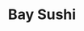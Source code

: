 ---
layout: place
title: Bay Sushi
permalink: /california/sunnyvale/bay-sushi.html
stateAbbr: CA
stateName: California
cityName: Sunnyvale
seo:
  type: restaurant
  links: https://baysushica.com/users/login
place_id: ChIJnRuwrjO0j4ARBJWJqUwEPpE
photos:
  - name: >-
      places/ChIJnRuwrjO0j4ARBJWJqUwEPpE/photos/AeeoHcIgRh3P2ARawCFYVzwg7YFOZDylmJAudLZNuq6eV2ED1_ya2-x1meYaV9gTWH17sUkMBGSZJ2plJtW4pU52XekQ8-eHQxg6lxTjJxDPwRwoLmKtamYAj1Th0btdAmIrZCIcnSAKOipb-Q0uX6mqOW54qjJS339mUF_nrZi7oqLXoPrPpQBMNXPkwSwKfIX70nclIaqexNB9FmA7QGQQK50hXJgYDJ3gCgSUVGk1tTn3f4u6iWy43NlwGqbivuAuDRQJl1JOE28wtP4y42OAJviS3tKgSy25liQqW4iUN6hq3w2-H8sw8rEqYe0GVpXq95UxWsZzJxUZwo3K-ALrO0K7lzbTgqKJRCWG_QF4Js-VUz2IcD9Bh4bkTkJ8MiGt_n90bkZNQbo4s3b04HEXYoq9VW1c_2p9mDC7v6PX2c2lZoFq
    widthPx: 2350
    heightPx: 1503
    authorAttributions:
      - displayName: Jayasimha Nuggehalli
        uri: https://maps.google.com/maps/contrib/109849026903893201606
        photoUri: >-
          https://lh3.googleusercontent.com/a-/ALV-UjWMXAEEHiLM7pFphnnOtEUX1J9deWiTz_JLLqYPEnCRzXkpwb5ghA=s100-p-k-no-mo
    flagContentUri: >-
      https://www.google.com/local/imagery/report/?cb_client=maps_api_places.places_api&image_key=!1e10!2sCIHM0ogKEICAgIDi3pnb-gE&hl=en-US
    googleMapsUri: >-
      https://www.google.com/maps/place//data=!3m4!1e2!3m2!1sCIHM0ogKEICAgIDi3pnb-gE!2e10!4m2!3m1!1s0x808fb433aeb01b9d:0x913e044ca9899504
  - name: >-
      places/ChIJnRuwrjO0j4ARBJWJqUwEPpE/photos/AeeoHcJfZYAVh-pKJYJS9kuVdT-x7_3-CG_RItVVSBV1I__UjBoIun_YZeWQ1iOISbASM8NTKeMxJouvkhlXIuSN3OGf_jBcYU1tZCjcdoSBnQjgmHoPa7gSqNX-oGmQ6YbDkmJKYd815zIVccLs3esH00LAVSAJY_u5JXHYtQ8V6XOMSWV2Wa08a2GXYap6DpJ4kMVGt1BcWIpQXMiaB9GSF3ZroohUUXDIhga5QmwuU3YNhsX-zM4bJhMNi18u56TDiETUdN1BMIXGQH_0XrDsItgZAyj-FRC7Ng7uqGl4FEy2bTN8-bhpaDPqgA1zDCC935YMJ17XbFFgN-84_dTC1qx0NgnjPLs4M399sPqbS5OjQ4NjKFW776-M0RM0DW-Nc3RXcDlYxMqJwpink6HoSMCoylZmcZNkl1iDqOydX3dx2A
    widthPx: 4032
    heightPx: 2268
    authorAttributions:
      - displayName: Jorge (Jopecas)
        uri: https://maps.google.com/maps/contrib/116879022875333328000
        photoUri: >-
          https://lh3.googleusercontent.com/a-/ALV-UjXF6WNBABZDcTHH5oU1c2NUv-pc6ANf71SPyTZriz5zd1nroZZVvA=s100-p-k-no-mo
    flagContentUri: >-
      https://www.google.com/local/imagery/report/?cb_client=maps_api_places.places_api&image_key=!1e10!2sCIHM0ogKEICAgIDGrIbCXA&hl=en-US
    googleMapsUri: >-
      https://www.google.com/maps/place//data=!3m4!1e2!3m2!1sCIHM0ogKEICAgIDGrIbCXA!2e10!4m2!3m1!1s0x808fb433aeb01b9d:0x913e044ca9899504
  - name: >-
      places/ChIJnRuwrjO0j4ARBJWJqUwEPpE/photos/AeeoHcJzsayAU97SDzow51tk6HzEY6NNxDVkUoRSqa98JmFDmmXGX-LzY0rTdZE_jnHVcpy7T3GNRP6NwrsWQ8FI3h8-3lxPCerY1YJk4pxTMpurlcYbSkrbEtwVK33q-lb_f94Ykhj-yXt4kK8ff1KHVeRDqiNQ2tfTnV2zYASM04f8ey5eKLcEVbqe9L_5RBBdUBAmEp-5fDv2oi_iwJfqQMIQz9uOBKANIRyvj-fiGa2FXnZpLzHK6kUS2MbiMSHXpOYuMPPY8uKdBOGNunoO8UF6kvLxSnr_RMiDfX7_uqpyzK6xDgzB2du86GvH8UJ7EvH19l0cy1z4bMuFXcF8Z-eZ1CrwFy8QYqcOOa7PoZTfxzcvSmRUQ4ubEzcDirqrtU_mELtnQlgHG9mncadqKbZQ7Ica3DLY1axxQduZJnga9a965uCx01ELueZ8aQ
    widthPx: 4080
    heightPx: 3072
    authorAttributions:
      - displayName: Mohammed Ishaq
        uri: https://maps.google.com/maps/contrib/108090459139572388728
        photoUri: >-
          https://lh3.googleusercontent.com/a-/ALV-UjVEncUr9VSu3Q3EKmuDppr0rf9i0tQfDsKggEDd5aMV3l8-Qpbl=s100-p-k-no-mo
    flagContentUri: >-
      https://www.google.com/local/imagery/report/?cb_client=maps_api_places.places_api&image_key=!1e10!2sCIABIhADycKz6hLSOmf9K24ADCwG&hl=en-US
    googleMapsUri: >-
      https://www.google.com/maps/place//data=!3m4!1e2!3m2!1sCIABIhADycKz6hLSOmf9K24ADCwG!2e10!4m2!3m1!1s0x808fb433aeb01b9d:0x913e044ca9899504
  - name: >-
      places/ChIJnRuwrjO0j4ARBJWJqUwEPpE/photos/AeeoHcLFLlFZy7hpHOS7fjSrfcvuzmpwUDBJDZFr6I_qwkTS7BORsoDyyuiwP_GUtD0e9lY3tQUrkMrLsh1t65SOj3UZdfzJ-2jenhj8xonbtkCezWgUgizWNIFy_AUQq7zRnnZi_bJfm_ooMnFkTKXfLLARfrUYUT3DGAxst1MlASOdc_vigeSKbyj_NOyDkug0v2cUkiiE_c6Nrt7rljOpMgHYdnzPpgIqb4PjiBuwSvHj-yEROwrJ8o3LXc3JXOkl6jsyzNAHA390339gFP7aEMlzvPfpfhtoOf-8r1nnvQvKepBLVGbcEAkqem4rjEgsRSbhygWdR5FhwfmSozlMp14IbGYikGOlwS3HN_o4WrS7f872vx2WIMd78XSvGN_GWeo6lqbYROkxw_UqW9nc__8Pp4V9QFRP_D-XAaW6XAoGiQ
    widthPx: 4032
    heightPx: 2268
    authorAttributions:
      - displayName: Nicholas Yeo
        uri: https://maps.google.com/maps/contrib/102965800994207046485
        photoUri: >-
          https://lh3.googleusercontent.com/a/ACg8ocLxc8utc0usyc5nrWF2300P6oC8urbE0sfglHPqtR5eBHxg7zSZ=s100-p-k-no-mo
    flagContentUri: >-
      https://www.google.com/local/imagery/report/?cb_client=maps_api_places.places_api&image_key=!1e10!2sCIHM0ogKEICAgIDhp7qWLw&hl=en-US
    googleMapsUri: >-
      https://www.google.com/maps/place//data=!3m4!1e2!3m2!1sCIHM0ogKEICAgIDhp7qWLw!2e10!4m2!3m1!1s0x808fb433aeb01b9d:0x913e044ca9899504
  - name: >-
      places/ChIJnRuwrjO0j4ARBJWJqUwEPpE/photos/AeeoHcIbCrcqnmO3Gyn-cfvPvRA3rt3wgPrzYJyAK9hlVvXXaPWfGKaPHDtXLQyPAl34sntwpDeEfWu9obcxTgOl3hlC3LgvzD7wJopzGzA9UuID7HqsRdO1zRwV0pghqjZBeMRB7ul5Si79-3w2fYxX8k1n3OG7thYJvWK9MUtszhKxYJwta82LvshxNObw3kUx8LRTmEFzgXeK0nkg3SQS9VC8nbzwHS4iLkpRxUc1cf5W50uceaVCpkXcTNme2Dq-1vRiI88xe3WDP8nDj4B9GU3ktKDGOokkB4to7u00g1Y5j02iyIj5ZDdJTaulwi_pX18JiAlGNqBudaRZYr6Vc1S8KMTr0zW-nVFEaJoL_m3ZSWnyKGFO829zkCs6u8ZYaR_XiDceYiaUPAvfB4_0AQ-v0ESB7hmR3jlCWOaJ6FQidkHj466CqIe0U5Nz0mBH
    widthPx: 3072
    heightPx: 4080
    authorAttributions:
      - displayName: Mohammed Ishaq
        uri: https://maps.google.com/maps/contrib/108090459139572388728
        photoUri: >-
          https://lh3.googleusercontent.com/a-/ALV-UjVEncUr9VSu3Q3EKmuDppr0rf9i0tQfDsKggEDd5aMV3l8-Qpbl=s100-p-k-no-mo
    flagContentUri: >-
      https://www.google.com/local/imagery/report/?cb_client=maps_api_places.places_api&image_key=!1e10!2sCIABIhADydER2SP-MWf9K3sAC3bI&hl=en-US
    googleMapsUri: >-
      https://www.google.com/maps/place//data=!3m4!1e2!3m2!1sCIABIhADydER2SP-MWf9K3sAC3bI!2e10!4m2!3m1!1s0x808fb433aeb01b9d:0x913e044ca9899504
  - name: >-
      places/ChIJnRuwrjO0j4ARBJWJqUwEPpE/photos/AeeoHcKegOHIkn6WgU7IyiedEW_2BhXTGUsVctna5UTuC5jvRgrWajrcceEzLw9wmeJ-9iioC1szbfhiOuSJdKqs7n37SPTVQ1IpGFu1TM46H9L8qwxAql5l8gQuE6f0N9FFlkB95tUHGBmNsjxpmeEhRHFvtbrxzit-uKL5_lJqLhizsjSToC7T9HDlrLwcPt0cQr6NsyBRTDEpMnX4hFCCYndPflIqNsEw9qpSa9InFBxd7-WY74Jb1yyccu3IIQH3gI-QtMfOM_6kEq5fCgaIOpdZ2pxy-V8DY9dhDfCwKbIpVn3omaARE6IC2uv44O06G8mzRBahBKFLjgy4U-XymJCHiYgYXPgH6anX4J4g7Vt1daP0LwIJ66rXcPOfSSE_sfFvdyc2SIj_tcw_ipUGr_0S-oi_e34JArCKvmcXigZQ6QSl-nDqcuj_8OmJP6jq
    widthPx: 4080
    heightPx: 3072
    authorAttributions:
      - displayName: Mohammed Ishaq
        uri: https://maps.google.com/maps/contrib/108090459139572388728
        photoUri: >-
          https://lh3.googleusercontent.com/a-/ALV-UjVEncUr9VSu3Q3EKmuDppr0rf9i0tQfDsKggEDd5aMV3l8-Qpbl=s100-p-k-no-mo
    flagContentUri: >-
      https://www.google.com/local/imagery/report/?cb_client=maps_api_places.places_api&image_key=!1e10!2sCIABIhAA3ilWdRhOzGf9K4IAC9gD&hl=en-US
    googleMapsUri: >-
      https://www.google.com/maps/place//data=!3m4!1e2!3m2!1sCIABIhAA3ilWdRhOzGf9K4IAC9gD!2e10!4m2!3m1!1s0x808fb433aeb01b9d:0x913e044ca9899504
  - name: >-
      places/ChIJnRuwrjO0j4ARBJWJqUwEPpE/photos/AeeoHcKVzB1auSRnTY1oRktrfUSShRsc56KBH-jr4f8_nvrkGXBxOETsIAuK9qVJFKkesGCD1iZN3sN0YY7NWovWIiTbVtW7rzzc_T0SN3y7stSWCIUAOhC0HGIVFrt5a76s3sfTDNrOIERta8n6Udm0ThQc1IlByj9HDTccJehAt8-FUWtaK1jcADQ-On4yktrUROZxrPcV1XqlWZMDg7_XaIpoTPyc28s9C73ogGqUoazdRC-0f0-HLXHdanAfwALPguQSA4aEyhr9mPct2tQ_cz_ZShMwN5uq0ij5W0UObrp5cKXaGVY4tW9rATlJ7E0XGdh2mIdy2qMMtygDqsYu9S4Ey6UlXtdM8OoCXvQra2YioaEQgeN_bYjMIW0dpme3pDplk6yKB8S1nJZ_1QVEI2SiLtTLqgkvpWou_21ZKozGvUrG
    widthPx: 3024
    heightPx: 4032
    authorAttributions:
      - displayName: Ganesh B
        uri: https://maps.google.com/maps/contrib/100342707144994636717
        photoUri: >-
          https://lh3.googleusercontent.com/a/ACg8ocJ525g9NGjQzQKXKxz60_rveugswlPp50R9eicivoK0p34yNw=s100-p-k-no-mo
    flagContentUri: >-
      https://www.google.com/local/imagery/report/?cb_client=maps_api_places.places_api&image_key=!1e10!2sCIHM0ogKEICAgMDg7OWb5QE&hl=en-US
    googleMapsUri: >-
      https://www.google.com/maps/place//data=!3m4!1e2!3m2!1sCIHM0ogKEICAgMDg7OWb5QE!2e10!4m2!3m1!1s0x808fb433aeb01b9d:0x913e044ca9899504
  - name: >-
      places/ChIJnRuwrjO0j4ARBJWJqUwEPpE/photos/AeeoHcKvuYxhQ8gaJKYo_fdMZEFecA5M7-v9KqxCTP9iGnUhoCcs_M_4A-ojokgz5OCzzTkKnrAU4KK92PYI5veGz8oxnciTZ0AmKpOnYeYn1qEuwXPHNl1LYSzGCHuXi42L9RA4aiH6sCeZ-ITzskH7RUwtMnzSsGqiLeFJS3eOHUHGR6HqgABL05qLCuYSAOQeHTo64KSJmv_kxo-RlmVKGmqjMi3x3jBVkeG82KcSEZfpU9binpsr-2V8XyUUQyhUquKbeuBbeYwBoiR4rh-nMoB8PGX1I6hL3RyYLTDm2SBMJf3L-rCkiojjg0Xyw-YEAYP08tvvddeL3bMSTQo6UP8_ynanaFsltoy0qhnc3qXx22X2jswxLgfcNbsTYxE0EIn-XejnzE-Mmvw3Q8I0MuqnbNLaik4AXBmUF0Koul_osA
    widthPx: 3024
    heightPx: 4032
    authorAttributions:
      - displayName: ken love
        uri: https://maps.google.com/maps/contrib/113883028835539578603
        photoUri: >-
          https://lh3.googleusercontent.com/a-/ALV-UjXvwFRjOJ8wK3W_jhR5AoO1HHcFL7GG2DK5UTM1FDUU-VA-CxnW=s100-p-k-no-mo
    flagContentUri: >-
      https://www.google.com/local/imagery/report/?cb_client=maps_api_places.places_api&image_key=!1e10!2sCIHM0ogKEICAgMDg7MfMBA&hl=en-US
    googleMapsUri: >-
      https://www.google.com/maps/place//data=!3m4!1e2!3m2!1sCIHM0ogKEICAgMDg7MfMBA!2e10!4m2!3m1!1s0x808fb433aeb01b9d:0x913e044ca9899504
  - name: >-
      places/ChIJnRuwrjO0j4ARBJWJqUwEPpE/photos/AeeoHcKyyUel9MqhD7Ip39OLhvJLer1USw7MPw6kfxbmIuY5-i_ZIE0WsuDCsX7xo3L1hoWPI9Yisew1Lq82QMGYkmXu7E5J5GUexe-0peTpK1S66pLybwOV2eWwCRvpK4A06w48Uz9RKBDAh1qaxHl-lCLrvov3m0DccyEpVsfySOSkJXwDBwFw_7nZG1u1_yCWHUuWksPgJ8vbQcZH71oMw4Rrbnt6q-oAglNaFc8A3mc_pqL83tcY_x2pepboRvP8o8KqU6K_hO4yDw_-d3SZ4mpiZHs7i7Md1Dxn6-cDLUyGVKBolq2nQCWVoeLIodNqksMRj6jX_yMzYqMh4B5KUMLZCgVYNzd1R1iN_6zBJOnm6Evh5VhhVibsg2I0q_hFqM_Qz0670Z-7Mj4yAknrB1WqnBLTApCLzE9E-hD584A
    widthPx: 3000
    heightPx: 4000
    authorAttributions:
      - displayName: KH Lee
        uri: https://maps.google.com/maps/contrib/106620252954818883501
        photoUri: >-
          https://lh3.googleusercontent.com/a/ACg8ocIuOXjWnfcW2QHpp_PoLpj0t7pPpkwsZEfIhFwSwcqysBuZpA=s100-p-k-no-mo
    flagContentUri: >-
      https://www.google.com/local/imagery/report/?cb_client=maps_api_places.places_api&image_key=!1e10!2sCIHM0ogKEICAgICPudKKOQ&hl=en-US
    googleMapsUri: >-
      https://www.google.com/maps/place//data=!3m4!1e2!3m2!1sCIHM0ogKEICAgICPudKKOQ!2e10!4m2!3m1!1s0x808fb433aeb01b9d:0x913e044ca9899504
  - name: >-
      places/ChIJnRuwrjO0j4ARBJWJqUwEPpE/photos/AeeoHcLxTWym7fsrJvSp2rIbIJTB4ybhDFDSYsh1PlQDp9pz90seVTDumWhlhVArLJc1jXlm0wzgBkvuGs4zBAGejoURwafJLsnYKGwQuWoH3F2KyUE2lqWxdEbnWxm6cRyn4Waxaz0BxadWNSz6m0VIf9CnV-ctagcXNggEiPkclTZwStmnD02ykCPTd9V8iyupNck69u5r4gPghP32RuDHOuNI59FrJ81X-oY4KpxJv1PtTFbK1NjU5KujNijMiZazFCJngQ1VvWERjjD-Ok_hs9EiJ-SAobl4NYgCgEjPedokHNhwnlfhSG2Ux7HPOG9iLjcyVXRdGrzX6y3N0eyUcKxQVBwHBVb6imWsDk4ldOVikgbdPLLLpSsZYor8hgtpl8DNDeSX8_5sclOSYHkjbUKt78TmiDH5FL9JRGij2tUW6w
    widthPx: 4032
    heightPx: 2268
    authorAttributions:
      - displayName: Jorge (Jopecas)
        uri: https://maps.google.com/maps/contrib/116879022875333328000
        photoUri: >-
          https://lh3.googleusercontent.com/a-/ALV-UjXF6WNBABZDcTHH5oU1c2NUv-pc6ANf71SPyTZriz5zd1nroZZVvA=s100-p-k-no-mo
    flagContentUri: >-
      https://www.google.com/local/imagery/report/?cb_client=maps_api_places.places_api&image_key=!1e10!2sCIHM0ogKEICAgIDGrIaqIw&hl=en-US
    googleMapsUri: >-
      https://www.google.com/maps/place//data=!3m4!1e2!3m2!1sCIHM0ogKEICAgIDGrIaqIw!2e10!4m2!3m1!1s0x808fb433aeb01b9d:0x913e044ca9899504
address: 1647 Hollenbeck Ave, Sunnyvale, CA 94087, USA
street: 1647 Hollenbeck Ave
city: Sunnyvale
state: CA
zip: '94087'
country: USA
neighborhood: Sunnyvale West
latitude: '37.339657'
longitude: '-122.042538'
accessibility_options:
  wheelchairAccessibleParking: true
  wheelchairAccessibleEntrance: true
  wheelchairAccessibleRestroom: true
  wheelchairAccessibleSeating: true
business_status: OPERATIONAL
name: Bay Sushi
google_maps_links:
  directionsUri: >-
    https://www.google.com/maps/dir//''/data=!4m7!4m6!1m1!4e2!1m2!1m1!1s0x808fb433aeb01b9d:0x913e044ca9899504!3e0
  placeUri: https://maps.google.com/?cid=10465807311364003076
  writeAReviewUri: >-
    https://www.google.com/maps/place//data=!4m3!3m2!1s0x808fb433aeb01b9d:0x913e044ca9899504!12e1
  reviewsUri: >-
    https://www.google.com/maps/place//data=!4m4!3m3!1s0x808fb433aeb01b9d:0x913e044ca9899504!9m1!1b1
  photosUri: >-
    https://www.google.com/maps/place//data=!4m3!3m2!1s0x808fb433aeb01b9d:0x913e044ca9899504!10e5
primary_type: Sushi Restaurant
opening_hours:
  openNow: true
  periods:
    - open:
        day: 1
        hour: 11
        minute: 30
      close:
        day: 1
        hour: 14
        minute: 30
    - open:
        day: 1
        hour: 17
        minute: 0
      close:
        day: 1
        hour: 20
        minute: 30
    - open:
        day: 2
        hour: 11
        minute: 30
      close:
        day: 2
        hour: 14
        minute: 30
    - open:
        day: 2
        hour: 17
        minute: 0
      close:
        day: 2
        hour: 20
        minute: 30
    - open:
        day: 3
        hour: 11
        minute: 30
      close:
        day: 3
        hour: 14
        minute: 30
    - open:
        day: 3
        hour: 17
        minute: 0
      close:
        day: 3
        hour: 20
        minute: 30
    - open:
        day: 4
        hour: 11
        minute: 30
      close:
        day: 4
        hour: 14
        minute: 30
    - open:
        day: 4
        hour: 17
        minute: 0
      close:
        day: 4
        hour: 20
        minute: 30
    - open:
        day: 5
        hour: 11
        minute: 30
      close:
        day: 5
        hour: 14
        minute: 30
    - open:
        day: 5
        hour: 17
        minute: 0
      close:
        day: 5
        hour: 20
        minute: 30
    - open:
        day: 6
        hour: 11
        minute: 30
      close:
        day: 6
        hour: 20
        minute: 30
  weekdayDescriptions:
    - 'Monday: 11:30 AM – 2:30 PM, 5:00 – 8:30 PM'
    - 'Tuesday: 11:30 AM – 2:30 PM, 5:00 – 8:30 PM'
    - 'Wednesday: 11:30 AM – 2:30 PM, 5:00 – 8:30 PM'
    - 'Thursday: 11:30 AM – 2:30 PM, 5:00 – 8:30 PM'
    - 'Friday: 11:30 AM – 2:30 PM, 5:00 – 8:30 PM'
    - 'Saturday: 11:30 AM – 8:30 PM'
    - 'Sunday: Closed'
  nextCloseTime: '2025-05-04T03:30:00Z'
secondary_opening_hours:
  regular:
    weekdayDescriptions: null
    type: null
  current:
    weekdayDescriptions: null
    type: null
phone: (408) 735-1777
price_level: PRICE_LEVEL_MODERATE
price_range: $20 &ndash; $30
rating: '4.5'
rating_count: 175
website: https://baysushica.com/users/login
description: >-
  Discover Bay Sushi in Sunnyvale, CA$$$Bay Sushi in Sunnyvale, CA, stands out
  as a welcoming sushi restaurant nestled within a vibrant shopping center,
  offering an array of fresh specialty rolls and classic Japanese entrees that
  highlight authentic flavors. This spot emphasizes accessibility with features
  like wheelchair-friendly parking and entrances, making it easy for everyone to
  enjoy a casual meal. Patrons can savor a variety of options, including udon
  and bento dishes, paired with selections of beer for a complete dining
  experience. If you're exploring top-rated sushi options nearby, Bay Sushi
  delivers moderate pricing and efficient service, ideal for a quick lunch or
  evening outing. Its convenient hours cater to those seeking reliable Japanese
  places close to home, ensuring a satisfying visit any day of the week.
generative_summary: >-
  Discover Bay Sushi in Sunnyvale, CA$$$Bay Sushi in Sunnyvale, CA, stands out
  as a welcoming sushi restaurant nestled within a vibrant shopping center,
  offering an array of fresh specialty rolls and classic Japanese entrees that
  highlight authentic flavors. This spot emphasizes accessibility with features
  like wheelchair-friendly parking and entrances, making it easy for everyone to
  enjoy a casual meal. Patrons can savor a variety of options, including udon
  and bento dishes, paired with selections of beer for a complete dining
  experience. If you're exploring top-rated sushi options nearby, Bay Sushi
  delivers moderate pricing and efficient service, ideal for a quick lunch or
  evening outing. Its convenient hours cater to those seeking reliable Japanese
  places close to home, ensuring a satisfying visit any day of the week.
generative_disclosure: Summarized by AI using the Grok-3-Mini model.
reviews:
  - name: >-
      places/ChIJnRuwrjO0j4ARBJWJqUwEPpE/reviews/ChZDSUhNMG9nS0VJQ0FnTURnN09XYlJREAE
    relativePublishTimeDescription: 2 months ago
    rating: 5
    text:
      text: >-
        Discovered a gem of a dining place in that shopping complex. Excellent
        service, delicious and visually appealing Japanese menu.

        We tried their French Kiss Sushi roll that was unique. Sashimi was fresh
        and literally melted in mouth. California Spicy Tuna roll was perfect
        and had a surprise presentation.
      languageCode: en
    originalText:
      text: >-
        Discovered a gem of a dining place in that shopping complex. Excellent
        service, delicious and visually appealing Japanese menu.

        We tried their French Kiss Sushi roll that was unique. Sashimi was fresh
        and literally melted in mouth. California Spicy Tuna roll was perfect
        and had a surprise presentation.
      languageCode: en
    authorAttribution:
      displayName: Ganesh B
      uri: https://www.google.com/maps/contrib/100342707144994636717/reviews
      photoUri: >-
        https://lh3.googleusercontent.com/a/ACg8ocJ525g9NGjQzQKXKxz60_rveugswlPp50R9eicivoK0p34yNw=s128-c0x00000000-cc-rp-mo-ba5
    publishTime: '2025-02-23T03:38:38.971328Z'
    flagContentUri: >-
      https://www.google.com/local/review/rap/report?postId=ChZDSUhNMG9nS0VJQ0FnTURnN09XYlJREAE&d=17924085&t=1
    googleMapsUri: >-
      https://www.google.com/maps/reviews/data=!4m6!14m5!1m4!2m3!1sChZDSUhNMG9nS0VJQ0FnTURnN09XYlJREAE!2m1!1s0x808fb433aeb01b9d:0x913e044ca9899504
  - name: >-
      places/ChIJnRuwrjO0j4ARBJWJqUwEPpE/reviews/ChZDSUhNMG9nS0VJQ0FnSUR2aThQYlNnEAE
    relativePublishTimeDescription: 4 months ago
    rating: 5
    text:
      text: >-
        The previous reviews aren't an exaggeration, they really make you feel
        like family here. The service was the best I've had in a very long time!


        I absolutely love the decor. All the plants, hanging lights and art
        really makes this small space cozy instead of cramped. They dont have
        many tables but everything is really fast so I didn't see anyone have to
        wait for a table.


        You can get a miso soup, salad and sushi roll for about $20 a person so
        this is a nice lunch spot. Good food, good service and good prices.
        We'll definitely be back
      languageCode: en
    originalText:
      text: >-
        The previous reviews aren't an exaggeration, they really make you feel
        like family here. The service was the best I've had in a very long time!


        I absolutely love the decor. All the plants, hanging lights and art
        really makes this small space cozy instead of cramped. They dont have
        many tables but everything is really fast so I didn't see anyone have to
        wait for a table.


        You can get a miso soup, salad and sushi roll for about $20 a person so
        this is a nice lunch spot. Good food, good service and good prices.
        We'll definitely be back
      languageCode: en
    authorAttribution:
      displayName: Lillith Smith
      uri: https://www.google.com/maps/contrib/102668882637191277295/reviews
      photoUri: >-
        https://lh3.googleusercontent.com/a/ACg8ocL40IDMxH82yG-Z6boQN-KfpwZ8dsAsBM_oVwHMY9hf0QSuDA=s128-c0x00000000-cc-rp-mo-ba4
    publishTime: '2024-12-24T03:09:08.129045Z'
    flagContentUri: >-
      https://www.google.com/local/review/rap/report?postId=ChZDSUhNMG9nS0VJQ0FnSUR2aThQYlNnEAE&d=17924085&t=1
    googleMapsUri: >-
      https://www.google.com/maps/reviews/data=!4m6!14m5!1m4!2m3!1sChZDSUhNMG9nS0VJQ0FnSUR2aThQYlNnEAE!2m1!1s0x808fb433aeb01b9d:0x913e044ca9899504
  - name: >-
      places/ChIJnRuwrjO0j4ARBJWJqUwEPpE/reviews/ChZDSUhNMG9nS0VJQ0FnSURObXVUaU5REAE
    relativePublishTimeDescription: a year ago
    rating: 5
    text:
      text: >-
        Food was great and well priced! Service was friendly and attentive. We
        liked the variety of options on the menu.

        Ordered the Crazy Roll and Cat’s Eye. - we would pick different ones
        next time but good to try.


        Would go back!
      languageCode: en
    originalText:
      text: >-
        Food was great and well priced! Service was friendly and attentive. We
        liked the variety of options on the menu.

        Ordered the Crazy Roll and Cat’s Eye. - we would pick different ones
        next time but good to try.


        Would go back!
      languageCode: en
    authorAttribution:
      displayName: Alyssa M
      uri: https://www.google.com/maps/contrib/100927761877555297399/reviews
      photoUri: >-
        https://lh3.googleusercontent.com/a-/ALV-UjUFo0ms9GLhF3xLq5yQTDPoGr2odUiWmyNZ8Lx3-jOwMBmvdo90=s128-c0x00000000-cc-rp-mo-ba4
    publishTime: '2024-01-21T18:55:50.282679Z'
    flagContentUri: >-
      https://www.google.com/local/review/rap/report?postId=ChZDSUhNMG9nS0VJQ0FnSURObXVUaU5REAE&d=17924085&t=1
    googleMapsUri: >-
      https://www.google.com/maps/reviews/data=!4m6!14m5!1m4!2m3!1sChZDSUhNMG9nS0VJQ0FnSURObXVUaU5REAE!2m1!1s0x808fb433aeb01b9d:0x913e044ca9899504
  - name: >-
      places/ChIJnRuwrjO0j4ARBJWJqUwEPpE/reviews/ChdDSUhNMG9nS0VJQ0FnTURBNUtibWt3RRAB
    relativePublishTimeDescription: 2 months ago
    rating: 5
    text:
      text: >-
        It’s been years since I’ve experienced service this exceptional. The
        atmosphere is warm and inviting. The food is really good, and the prices
        are just as impressive!


        The decor is absolutely charming, with foilage and soft lighting that
        create a cozy and nostalgic vibe. This place truly brings back memories
        of how great dining spots used to be.
      languageCode: en
    originalText:
      text: >-
        It’s been years since I’ve experienced service this exceptional. The
        atmosphere is warm and inviting. The food is really good, and the prices
        are just as impressive!


        The decor is absolutely charming, with foilage and soft lighting that
        create a cozy and nostalgic vibe. This place truly brings back memories
        of how great dining spots used to be.
      languageCode: en
    authorAttribution:
      displayName: Nina Narvaez
      uri: https://www.google.com/maps/contrib/112027197878831217909/reviews
      photoUri: >-
        https://lh3.googleusercontent.com/a-/ALV-UjXBexeX1P1ZAB3Gpu9mmH5NHl9UhWYGU-kKC6jL9fuWaqfAMqXE=s128-c0x00000000-cc-rp-mo-ba2
    publishTime: '2025-02-07T04:25:29.895014Z'
    flagContentUri: >-
      https://www.google.com/local/review/rap/report?postId=ChdDSUhNMG9nS0VJQ0FnTURBNUtibWt3RRAB&d=17924085&t=1
    googleMapsUri: >-
      https://www.google.com/maps/reviews/data=!4m6!14m5!1m4!2m3!1sChdDSUhNMG9nS0VJQ0FnTURBNUtibWt3RRAB!2m1!1s0x808fb433aeb01b9d:0x913e044ca9899504
  - name: >-
      places/ChIJnRuwrjO0j4ARBJWJqUwEPpE/reviews/ChZDSUhNMG9nS0VJQ0FnTURBbTV5Q01BEAE
    relativePublishTimeDescription: 2 months ago
    rating: 5
    text:
      text: >-
        Bay Sushi has been one of my favorite sushi spots for the longest time.
        The freshness, authenticity, and exceptional service set it apart. I’ve
        learned my lesson—never again will I gamble on a random sushi place
        because, compared to Bay Sushi, nothing else comes close. I truly
        appreciate the integrity and authenticity in how this restaurant is run.
        If you’re looking for the best sushi experience, Bay Sushi comes highly
        recommended!
      languageCode: en
    originalText:
      text: >-
        Bay Sushi has been one of my favorite sushi spots for the longest time.
        The freshness, authenticity, and exceptional service set it apart. I’ve
        learned my lesson—never again will I gamble on a random sushi place
        because, compared to Bay Sushi, nothing else comes close. I truly
        appreciate the integrity and authenticity in how this restaurant is run.
        If you’re looking for the best sushi experience, Bay Sushi comes highly
        recommended!
      languageCode: en
    authorAttribution:
      displayName: Truth Integrity
      uri: https://www.google.com/maps/contrib/115883587163263558012/reviews
      photoUri: >-
        https://lh3.googleusercontent.com/a-/ALV-UjWTa4KMpzCV2YU_5Ry9SNUnxfvk1h0-00zeQQNBZTHH_iGcKv60Cg=s128-c0x00000000-cc-rp-mo-ba5
    publishTime: '2025-02-12T01:34:38.403902Z'
    flagContentUri: >-
      https://www.google.com/local/review/rap/report?postId=ChZDSUhNMG9nS0VJQ0FnTURBbTV5Q01BEAE&d=17924085&t=1
    googleMapsUri: >-
      https://www.google.com/maps/reviews/data=!4m6!14m5!1m4!2m3!1sChZDSUhNMG9nS0VJQ0FnTURBbTV5Q01BEAE!2m1!1s0x808fb433aeb01b9d:0x913e044ca9899504
review_summary: >-
  Insights from Recent Feedback$$$Visitors consistently praise the warm and
  attentive service at this sushi spot, creating a cozy atmosphere that feels
  inviting from the moment you walk in. Many highlight the freshness of the
  rolls and entrees, noting how the unique presentations and flavors make every
  meal memorable without breaking the bank. Feedback often mentions the great
  value, with affordable combos that include favorites like miso soup and spicy
  tuna rolls, perfect for a laid-back lunch or dinner. Overall, people
  appreciate the authentic vibe and quick turnaround, making it a go-to choice
  for those hunting for reliable sushi restaurants in the area. While opinions
  vary slightly on specific rolls, the consensus leans positive, encouraging
  anyone nearby to give it a try for a genuinely enjoyable experience.
review_disclosure: Summarized by AI using the Grok-3-Mini model.
parking_options:
  freeParkingLot: true
  freeStreetParking: true
payment_options:
  acceptsCreditCards: true
  acceptsDebitCards: true
  acceptsCashOnly: false
  acceptsNfc: true
allow_dogs: null
curbside_pickup: false
delivery: true
dine_in: true
good_for_children: true
good_for_groups: true
good_for_sports: false
live_music: false
menu_for_children: null
outdoor_seating: false
reservable: true
restroom: true
serves_beer: true
serves_breakfast: false
serves_brunch: false
serves_cocktails: false
serves_coffee: false
serves_dinner: true
serves_dessert: true
serves_lunch: true
serves_vegetarian_food: null
serves_wine: null
takeout: true
update_category: atmosphere
places_description: >-
  Japanese eatery in a hip shopping-center space serving sushi, udon & bento
  entrees, plus sake.

---